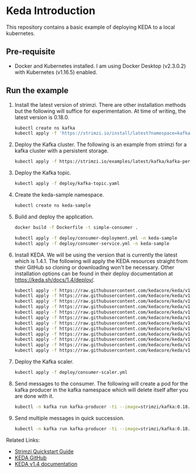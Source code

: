 # Keda Introduction
This repository contains a basic example of deploying KEDA to a local kubernetes.

## Pre-requisite
* Docker and Kubernetes installed. I am using Docker Desktop (v2.3.0.2) with Kubernetes (v1.16.5) enabled.

## Run the example

1. Install the latest version of strimzi. There are other installation methods but the following will suffice for experimentation. At time of writing, the latest version is 0.18.0.
    ```sh
    kubectl create ns kafka
    kubectl apply -f 'https://strimzi.io/install/latest?namespace=kafka' -n kafka
    ```
1. Deploy the Kafka cluster. The following is an example from strimzi for a kafka cluster with a persistent storage.
    ```sh
    kubectl apply -f https://strimzi.io/examples/latest/kafka/kafka-persistent-single.yaml -n kafka 
    ```
1. Deploy the Kafka topic.
    ```sh
    kubectl apply -f deploy/kafka-topic.yaml
    ```
1. Create the keda-sample namespace.
    ```sh
    kubectl create ns keda-sample
    ```
1. Build and deploy the application.
    ```sh
    docker build -f Dockerfile -t simple-consumer .

    kubectl apply -f deploy/consumer-deployment.yml -n keda-sample
    kubectl apply -f deploy/consumer-service.yml -n keda-sample
    ```
1. Install KEDA. We will be using the version that is currently the latest which is 1.4.1. The following will apply the KEDA resources straight from their GitHub so cloning or downloading won't be necessary. Other installation options can be found in their deploy documentation at https://keda.sh/docs/1.4/deploy/.
    ```sh
    kubectl apply -f https://raw.githubusercontent.com/kedacore/keda/v1.4.1/deploy/crds/keda.k8s.io_scaledobjects_crd.yaml
    kubectl apply -f https://raw.githubusercontent.com/kedacore/keda/v1.4.1/deploy/crds/keda.k8s.io_triggerauthentications_crd.yaml
    kubectl apply -f https://raw.githubusercontent.com/kedacore/keda/v1.4.1/deploy/00-namespace.yaml
    kubectl apply -f https://raw.githubusercontent.com/kedacore/keda/v1.4.1/deploy/01-service_account.yaml
    kubectl apply -f https://raw.githubusercontent.com/kedacore/keda/v1.4.1/deploy/10-cluster_role.yaml
    kubectl apply -f https://raw.githubusercontent.com/kedacore/keda/v1.4.1/deploy/11-role_binding.yaml
    kubectl apply -f https://raw.githubusercontent.com/kedacore/keda/v1.4.1/deploy/12-operator.yaml
    kubectl apply -f https://raw.githubusercontent.com/kedacore/keda/v1.4.1/deploy/20-metrics-cluster_role.yaml
    kubectl apply -f https://raw.githubusercontent.com/kedacore/keda/v1.4.1/deploy/21-metrics-role_binding.yaml
    kubectl apply -f https://raw.githubusercontent.com/kedacore/keda/v1.4.1/deploy/22-metrics-deployment.yaml
    kubectl apply -f https://raw.githubusercontent.com/kedacore/keda/v1.4.1/deploy/23-metrics-service.yaml
    kubectl apply -f https://raw.githubusercontent.com/kedacore/keda/v1.4.1/deploy/24-metrics-api_service.yaml
    ```
1. Deploy the Kafka scaler.
    ```sh
    kubectl apply -f deploy/consumer-scaler.yml
    ```
1. Send messages to the consumer. The following will create a pod for the kafka producer in the kafka namespace which will delete itself after you are done with it.
    ```sh
    kubectl -n kafka run kafka-producer -ti --image=strimzi/kafka:0.18.0-kafka-2.5.0 --rm=true --restart=Never -- bin/kafka-console-producer.sh --broker-list my-cluster-kafka-bootstrap:9092 --topic messages
    ```
1. Send multiple messages in quick succession.
    ```sh
    kubectl -n kafka run kafka-producer -ti --image=strimzi/kafka:0.18.0-kafka-2.5.0 --rm=true --restart=Never -- bin/kafka-producer-perf-test.sh --topic messages --throughput 3 --num-records 100 --record-size 4 --producer-props bootstrap.servers=my-cluster-kafka-bootstrap:9092
    ```

Related Links:
* <a href="https://strimzi.io/quickstarts/">Strimzi Quickstart Guide</a>
* <a href="https://github.com/kedacore/keda">KEDA GitHub</a>
* <a href="https://keda.sh/docs/1.4/">KEDA v1.4 documentation</a>

